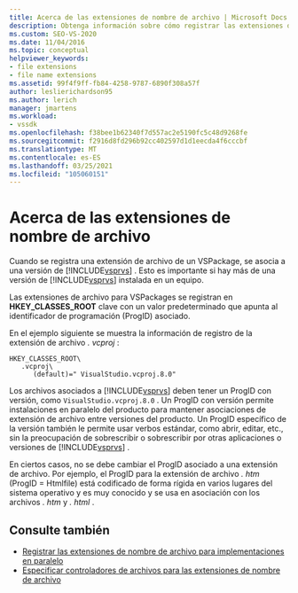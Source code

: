 ```yaml
---
title: Acerca de las extensiones de nombre de archivo | Microsoft Docs
description: Obtenga información sobre cómo registrar las extensiones de nombre de archivo para VSPackages y asociarlas a una versión específica de Visual Studio.
ms.custom: SEO-VS-2020
ms.date: 11/04/2016
ms.topic: conceptual
helpviewer_keywords:
- file extensions
- file name extensions
ms.assetid: 99f4f9ff-fb84-4258-9787-6890f308a57f
author: leslierichardson95
ms.author: lerich
manager: jmartens
ms.workload:
- vssdk
ms.openlocfilehash: f38bee1b62340f7d557ac2e5190fc5c48d9268fe
ms.sourcegitcommit: f2916d8fd296b92cc402597d1d1eecda4f6cccbf
ms.translationtype: MT
ms.contentlocale: es-ES
ms.lasthandoff: 03/25/2021
ms.locfileid: "105060151"
---
```

# <a name="about-file-name-extensions"></a>Acerca de las extensiones de nombre de archivo
Cuando se registra una extensión de archivo de un VSPackage, se asocia a una versión de [!INCLUDE[vsprvs](../code-quality/includes/vsprvs_md.md)] . Esto es importante si hay más de una versión de [!INCLUDE[vsprvs](../code-quality/includes/vsprvs_md.md)] instalada en un equipo.

 Las extensiones de archivo para VSPackages se registran en **HKEY_CLASSES_ROOT** clave con un valor predeterminado que apunta al identificador de programación (ProgID) asociado.

 En el ejemplo siguiente se muestra la información de registro de la extensión de archivo *. vcproj* :

```
HKEY_CLASSES_ROOT\
   .vcproj\
      (default)=" VisualStudio.vcproj.8.0"
```

 Los archivos asociados a [!INCLUDE[vsprvs](../code-quality/includes/vsprvs_md.md)] deben tener un ProgID con versión, como `VisualStudio.vcproj.8.0` . Un ProgID con versión permite instalaciones en paralelo del producto para mantener asociaciones de extensión de archivo entre versiones del producto. Un ProgID específico de la versión también le permite usar verbos estándar, como abrir, editar, etc., sin la preocupación de sobrescribir o sobrescribir por otras aplicaciones o versiones de [!INCLUDE[vsprvs](../code-quality/includes/vsprvs_md.md)] .

 En ciertos casos, no se debe cambiar el ProgID asociado a una extensión de archivo. Por ejemplo, el ProgID para la extensión de archivo *. htm* (ProgID = Htmlfile) está codificado de forma rígida en varios lugares del sistema operativo y es muy conocido y se usa en asociación con los archivos *. htm* y *. html* .

## <a name="see-also"></a>Consulte también
- [Registrar las extensiones de nombre de archivo para implementaciones en paralelo](../extensibility/registering-file-name-extensions-for-side-by-side-deployments.md)
- [Especificar controladores de archivos para las extensiones de nombre de archivo](../extensibility/specifying-file-handlers-for-file-name-extensions.md)
